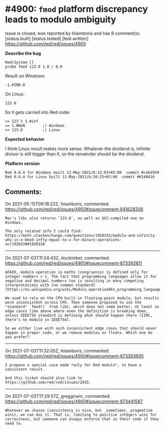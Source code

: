 
#4900: `fmod` platform discrepancy leads to modulo ambiguity
================================================================================
Issue is closed, was reported by hiiamboris and has 8 comment(s).
[status.built] [status.tested] [test.written]
<https://github.com/red/red/issues/4900>

**Describe the bug**
```
Red/System []
probe fmod 123.0 1.0 / 0.0
```
Result on Windows:
```
-1.#IND.0
```
On Linux:
```
123.0
```

So it gets carried into Red code:
```
>> 123 % 1.#inf
== 1.#NaN        ;) Windows
== 123.0         ;) Linux
```

**Expected behavior**

I think Linux result makes more sense. Whatever the dividend is, infinite divisor is still bigger than it, so the remainder should be the dividend.

**Platform version**
```
Red 0.6.4 for Windows built 12-May-2021/6:12:03+03:00  commit #cebd5b9
Red 0.6.4 for Linux built 11-May-2021/6:20:25+03:00  commit #81d0416
```



Comments:
--------------------------------------------------------------------------------

On 2021-05-15T09:18:22Z, hiiamboris, commented:
<https://github.com/red/red/issues/4900#issuecomment-841628308>

    Mac's libc also returns `123.0`, as well as GCC-compiled exe on Windows.
    
    The only related info I could find: https://math.stackexchange.com/questions/1920333/modulo-and-infinity-why-is-x-bmod-infty-equal-to-x-for-binary-operations-on/1920338#1920338

--------------------------------------------------------------------------------

On 2021-07-03T11:24:43Z, dockimbel, commented:
<https://github.com/red/red/issues/4900#issuecomment-873392811>

    AFAIK, modulo operation in maths (congruence) is defined only for integer numbers > 1. The fact that programming languages allow it for negative and decimal numbers too is resulting in many competing interpretations with [no common standard](https://en.wikipedia.org/wiki/Modulo_operation#In_programming_languages).
    
    We used to rely on the CPU built-in floating-point modulo, but results were inconsistent across CPU. Then someone proposed to use the "standard" `fmod()` from libc, which does not seem better, at least in edge cases like above where even the definition is breaking down, unless IEEE754 standard is defining what should happen there (IIRC, there's no modulo in IEEE754). 
    
    So we either live with such inconsistent edge cases that should never happen in proper code, or we remove modulos on floats. Which one do you prefer?

--------------------------------------------------------------------------------

On 2021-07-03T11:32:05Z, hiiamboris, commented:
<https://github.com/red/red/issues/4900#issuecomment-873393605>

    I propose a special case made *only for Red modulo*, to have a consistent result.
    
    And this ticket should also link to https://github.com/red/red/issues/2433.

--------------------------------------------------------------------------------

On 2021-07-03T17:29:57Z, greggirwin, commented:
<https://github.com/red/red/issues/4900#issuecomment-873441587>

    Whatever we choose (consistency is nice, but _sometimes_ pragmatism wins), we can doc it. That is, limiting to positive integers wins for correctness, but someone can always enforce that in their code if they need to.

